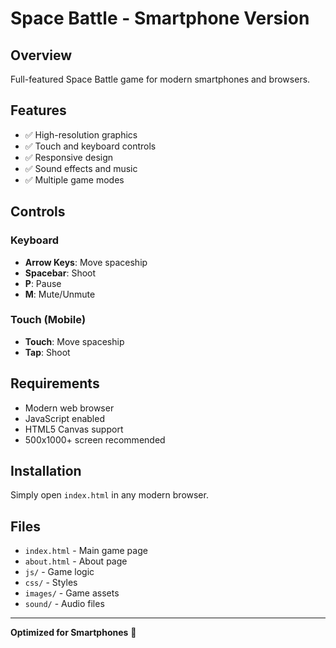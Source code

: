 # Space Battle - Smartphone Version

## Overview
Full-featured Space Battle game for modern smartphones and browsers.

## Features
- ✅ High-resolution graphics
- ✅ Touch and keyboard controls
- ✅ Responsive design
- ✅ Sound effects and music
- ✅ Multiple game modes

## Controls

### Keyboard
- **Arrow Keys**: Move spaceship
- **Spacebar**: Shoot
- **P**: Pause
- **M**: Mute/Unmute

### Touch (Mobile)
- **Touch**: Move spaceship
- **Tap**: Shoot

## Requirements
- Modern web browser
- JavaScript enabled
- HTML5 Canvas support
- 500x1000+ screen recommended

## Installation
Simply open `index.html` in any modern browser.

## Files
- `index.html` - Main game page
- `about.html` - About page
- `js/` - Game logic
- `css/` - Styles
- `images/` - Game assets
- `sound/` - Audio files

---
**Optimized for Smartphones** 📱









